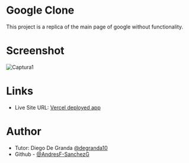 # Google Clone
This project is a replica of the main page of google without functionality.

# Screenshot

![Captura1](https://github.com/AndresF-SanchezG/proyecto1-cloneGoogle/assets/113924667/0656e2a2-345b-4b83-a2dd-5bbfc8996dfc)

# Links

- Live Site URL: [Vercel deployed app](https://proyecto1-clone-google.vercel.app/)

# Author

- Tutor: Diego De Granda [@degranda10](https://twitter.com/degranda10?t=hnoz6IUoxadjVEQux9Zzdw&s=09)
- Github - [@AndresF-SanchezG](https://github.com/AndresF-SanchezG)
